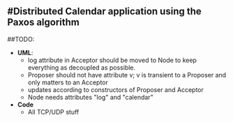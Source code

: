 #Distributed Calendar application using the Paxos algorithm
---
##TODO:
* **UML**:
    * log attribute in Acceptor should be moved to Node to keep everything as decoupled as possible.
    * Proposer should not have attribute v; v is transient to a Proposer and only matters to an Acceptor
    * updates according to constructors of Proposer and Acceptor
    * Node needs attributes "log" and "calendar"
* **Code**
    * All TCP/UDP stuff